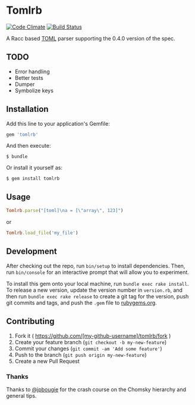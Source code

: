 # Tomlrb

[![Code Climate](https://codeclimate.com/github/fbernier/tomlrb/badges/gpa.svg)](https://codeclimate.com/github/fbernier/tomlrb) [![Build Status](https://travis-ci.org/fbernier/tomlrb.svg)](https://travis-ci.org/fbernier/tomlrb)

A Racc based [TOML](https://github.com/toml-lang/toml) parser supporting the 0.4.0 version of the spec.


## TODO

* Error handling
* Better tests
* Dumper
* Symbolize keys

## Installation

Add this line to your application's Gemfile:

```ruby
gem 'tomlrb'
```

And then execute:

    $ bundle

Or install it yourself as:

    $ gem install tomlrb

## Usage

```ruby
Tomlrb.parse("[toml]\na = [\"array\", 123]")
```

or

```ruby
Tomlrb.load_file('my_file')
```

## Development

After checking out the repo, run `bin/setup` to install dependencies. Then, run `bin/console` for an interactive prompt that will allow you to experiment.

To install this gem onto your local machine, run `bundle exec rake install`. To release a new version, update the version number in `version.rb`, and then run `bundle exec rake release` to create a git tag for the version, push git commits and tags, and push the `.gem` file to [rubygems.org](https://rubygems.org).

## Contributing

1. Fork it ( https://github.com/[my-github-username]/tomlrb/fork )
2. Create your feature branch (`git checkout -b my-new-feature`)
3. Commit your changes (`git commit -am 'Add some feature'`)
4. Push to the branch (`git push origin my-new-feature`)
5. Create a new Pull Request

### Thanks

Thanks to [@jpbougie](https://github.com/jpbougie) for the crash course on  the Chomsky hierarchy and general tips.
